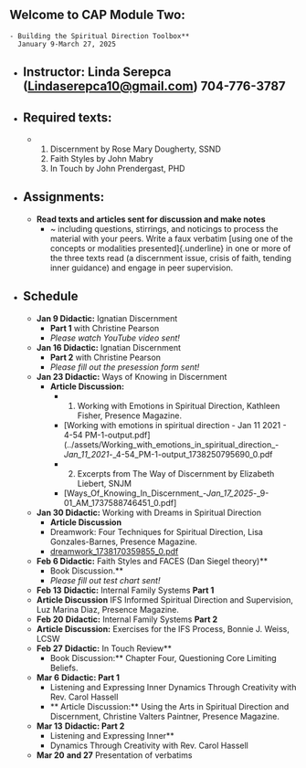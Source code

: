 ## Welcome to CAP Module Two:
	- Building the Spiritual Direction Toolbox**
	  January 9-March 27, 2025
- ## Instructor: Linda Serepca (<Lindaserepca10@gmail.com>) 704-776-3787
- ## Required texts:
	- 1. Discernment by Rose Mary Dougherty, SSND
	  2. Faith Styles by John Mabry
	  3. In Touch by John Prendergast, PHD
- ## Assignments:
	- **Read texts and articles sent for discussion and make notes**
		- ~ including questions, stirrings, and noticings to process the material with your peers.
		  Write a faux verbatim [using one of the concepts or modalities presented]{.underline} in one or more of the three texts read (a discernment issue, crisis of faith, tending inner guidance) and engage in peer supervision.
- ## Schedule
	- **Jan 9 Didactic:** Ignatian Discernment
		- **Part 1** with Christine Pearson
		- *Please watch YouTube video sent!*
	- **Jan 16 Didactic:** Ignatian Discernment
		- **Part 2** with Christine Pearson
		- *Please fill out the presession form sent!*
	- **Jan 23 Didactic:** Ways of Knowing in Discernment
		- **Article Discussion:**
			- 1. Working with Emotions in Spiritual Direction, Kathleen Fisher, Presence Magazine.
			- [Working with emotions in spiritual direction - Jan 11 2021 - 4-54 PM-1-output.pdf](../assets/Working_with_emotions_in_spiritual_direction_-_Jan_11_2021_-_4-54_PM-1-output_1738250795690_0.pdf
			- 2. Excerpts from The Way of Discernment by Elizabeth Liebert, SNJM
			- [Ways_Of_Knowing_In_Discernment_-_Jan_17_2025_-_9-01_AM_1737588746451_0.pdf]
	- **Jan 30 Didactic:** Working with Dreams in Spiritual Direction
		- **Article Discussion**
		- Dreamwork: Four Techniques for Spiritual Direction, Lisa Gonzales-Barnes, Presence Magazine.
		- [dreamwork_1738170359855_0.pdf](../assets/dreamwork_1738170359855_0_1738243009895_0.pdf)
	- **Feb 6 Didactic:** Faith Styles and FACES (Dan Siegel theory)**
		- Book Discussion.**
		- *Please fill out test chart sent!*
	- **Feb 13** **Didactic:** Internal Family Systems **Part 1**
	- **Article Discussion** IFS Informed Spiritual Direction and Supervision, Luz Marina Diaz, Presence Magazine.
	- **Feb 20** **Didactic:** Internal Family Systems **Part 2**
	- **Article Discussion:** Exercises for the IFS Process, Bonnie J. Weiss, LCSW
	- **Feb 27** **Didactic:** In Touch Review**
		- Book Discussion:** Chapter Four, Questioning Core Limiting Beliefs.
	- **Mar 6** **Didactic: Part 1**
		- Listening and Expressing Inner Dynamics Through Creativity with Rev. Carol Hassell
		- ** Article Discussion:** Using the Arts in Spiritual Direction and Discernment, Christine Valters Paintner, Presence Magazine.
	- **Mar 13** **Didactic: Part 2**
		- Listening and Expressing Inner**
		- Dynamics Through Creativity with Rev. Carol Hassell
	- **Mar 20** **and 27** Presentation of verbatims